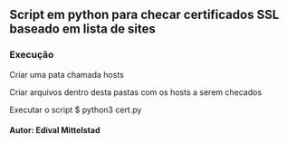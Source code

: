 ## Script em python para checar certificados SSL baseado em lista de sites


### Execução

Criar uma pata chamada hosts

Criar arquivos dentro desta pastas com os hosts a serem checados

Executar o script
$ python3 cert.py 

#### Autor: Edival Mittelstad
